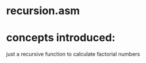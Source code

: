 recursion.asm
=========


concepts introduced:
=========

just a recursive function to calculate factorial numbers
